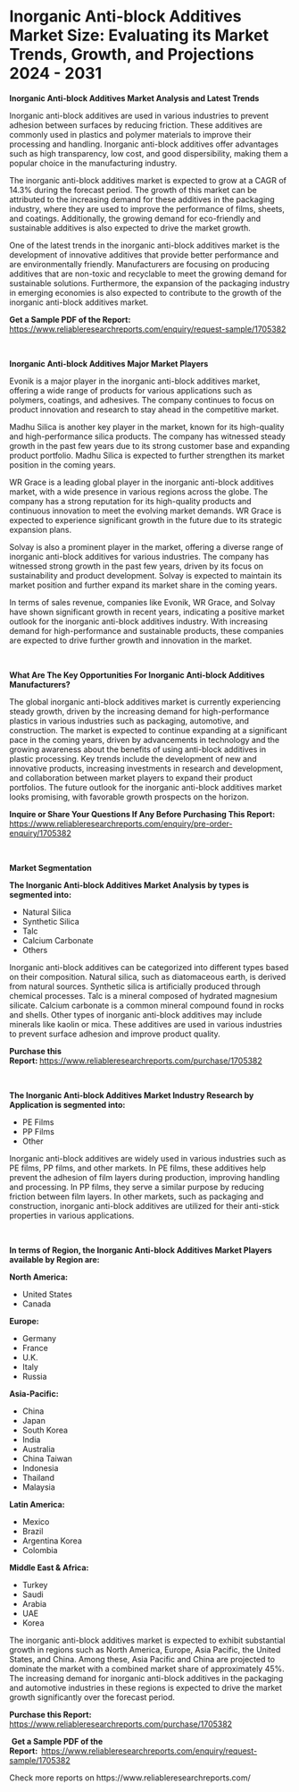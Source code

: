 <p><h1>Inorganic Anti-block Additives Market Size: Evaluating its Market Trends, Growth, and Projections 2024 - 2031</h1></p><p><strong>Inorganic Anti-block Additives Market Analysis and Latest Trends</strong></p>
<p><p>Inorganic anti-block additives are used in various industries to prevent adhesion between surfaces by reducing friction. These additives are commonly used in plastics and polymer materials to improve their processing and handling. Inorganic anti-block additives offer advantages such as high transparency, low cost, and good dispersibility, making them a popular choice in the manufacturing industry.</p><p>The inorganic anti-block additives market is expected to grow at a CAGR of 14.3% during the forecast period. The growth of this market can be attributed to the increasing demand for these additives in the packaging industry, where they are used to improve the performance of films, sheets, and coatings. Additionally, the growing demand for eco-friendly and sustainable additives is also expected to drive the market growth.</p><p>One of the latest trends in the inorganic anti-block additives market is the development of innovative additives that provide better performance and are environmentally friendly. Manufacturers are focusing on producing additives that are non-toxic and recyclable to meet the growing demand for sustainable solutions. Furthermore, the expansion of the packaging industry in emerging economies is also expected to contribute to the growth of the inorganic anti-block additives market.</p></p>
<p><strong>Get a Sample PDF of the Report:&nbsp;</strong> <a href="https://www.reliableresearchreports.com/enquiry/request-sample/1705382">https://www.reliableresearchreports.com/enquiry/request-sample/1705382</a></p>
<p>&nbsp;</p>
<p><strong>Inorganic Anti-block Additives Major Market Players</strong></p>
<p><p>Evonik is a major player in the inorganic anti-block additives market, offering a wide range of products for various applications such as polymers, coatings, and adhesives. The company continues to focus on product innovation and research to stay ahead in the competitive market.</p><p>Madhu Silica is another key player in the market, known for its high-quality and high-performance silica products. The company has witnessed steady growth in the past few years due to its strong customer base and expanding product portfolio. Madhu Silica is expected to further strengthen its market position in the coming years.</p><p>WR Grace is a leading global player in the inorganic anti-block additives market, with a wide presence in various regions across the globe. The company has a strong reputation for its high-quality products and continuous innovation to meet the evolving market demands. WR Grace is expected to experience significant growth in the future due to its strategic expansion plans.</p><p>Solvay is also a prominent player in the market, offering a diverse range of inorganic anti-block additives for various industries. The company has witnessed strong growth in the past few years, driven by its focus on sustainability and product development. Solvay is expected to maintain its market position and further expand its market share in the coming years.</p><p>In terms of sales revenue, companies like Evonik, WR Grace, and Solvay have shown significant growth in recent years, indicating a positive market outlook for the inorganic anti-block additives industry. With increasing demand for high-performance and sustainable products, these companies are expected to drive further growth and innovation in the market.</p></p>
<p>&nbsp;</p>
<p><strong>What Are The Key Opportunities For Inorganic Anti-block Additives Manufacturers?</strong></p>
<p><p>The global inorganic anti-block additives market is currently experiencing steady growth, driven by the increasing demand for high-performance plastics in various industries such as packaging, automotive, and construction. The market is expected to continue expanding at a significant pace in the coming years, driven by advancements in technology and the growing awareness about the benefits of using anti-block additives in plastic processing. Key trends include the development of new and innovative products, increasing investments in research and development, and collaboration between market players to expand their product portfolios. The future outlook for the inorganic anti-block additives market looks promising, with favorable growth prospects on the horizon.</p></p>
<p><strong>Inquire or Share Your Questions If Any Before Purchasing This Report:</strong> <a href="https://www.reliableresearchreports.com/enquiry/pre-order-enquiry/1705382">https://www.reliableresearchreports.com/enquiry/pre-order-enquiry/1705382</a></p>
<p>&nbsp;</p>
<p><strong>Market Segmentation</strong></p>
<p><strong>The Inorganic Anti-block Additives Market Analysis by types is segmented into:</strong></p>
<p><ul><li>Natural Silica</li><li>Synthetic Silica</li><li>Talc</li><li>Calcium Carbonate</li><li>Others</li></ul></p>
<p><p>Inorganic anti-block additives can be categorized into different types based on their composition. Natural silica, such as diatomaceous earth, is derived from natural sources. Synthetic silica is artificially produced through chemical processes. Talc is a mineral composed of hydrated magnesium silicate. Calcium carbonate is a common mineral compound found in rocks and shells. Other types of inorganic anti-block additives may include minerals like kaolin or mica. These additives are used in various industries to prevent surface adhesion and improve product quality.</p></p>
<p><strong>Purchase this Report:&nbsp;</strong><a href="https://www.reliableresearchreports.com/purchase/1705382">https://www.reliableresearchreports.com/purchase/1705382</a></p>
<p>&nbsp;</p>
<p><strong>The Inorganic Anti-block Additives Market Industry Research by Application is segmented into:</strong></p>
<p><ul><li>PE Films</li><li>PP Films</li><li>Other</li></ul></p>
<p><p>Inorganic anti-block additives are widely used in various industries such as PE films, PP films, and other markets. In PE films, these additives help prevent the adhesion of film layers during production, improving handling and processing. In PP films, they serve a similar purpose by reducing friction between film layers. In other markets, such as packaging and construction, inorganic anti-block additives are utilized for their anti-stick properties in various applications.</p></p>
<p>&nbsp;</p>
<p><strong>In terms of Region, the Inorganic Anti-block Additives Market Players available by Region are:</strong></p>
<p>
    <p> <strong> North America: </strong>
        <ul>
            <li>United States</li>
            <li>Canada</li>
        </ul>
        </p> 
    <p> <strong> Europe: </strong>
        <ul>
            <li>Germany</li>
            <li>France</li>
            <li>U.K.</li>
            <li>Italy</li>
            <li>Russia</li>
        </ul>
        </p> 
    <p> <strong> Asia-Pacific: </strong>
        <ul>
            <li>China</li>
            <li>Japan</li>
            <li>South Korea</li>
            <li>India</li>
            <li>Australia</li>
            <li>China Taiwan</li>
            <li>Indonesia</li>
            <li>Thailand</li>
            <li>Malaysia</li>
        </ul>
        </p> 
    <p> <strong> Latin America: </strong>
        <ul>
            <li>Mexico</li>
            <li>Brazil</li>
            <li>Argentina Korea</li>
            <li>Colombia</li>
        </ul>
        </p> 
    <p> <strong> Middle East & Africa: </strong>
        <ul>
            <li>Turkey</li>
            <li>Saudi</li>
            <li>Arabia</li>
            <li>UAE</li>
            <li>Korea</li>
        </ul>
    </p>
    </p>
<p><p>The inorganic anti-block additives market is expected to exhibit substantial growth in regions such as North America, Europe, Asia Pacific, the United States, and China. Among these, Asia Pacific and China are projected to dominate the market with a combined market share of approximately 45%. The increasing demand for inorganic anti-block additives in the packaging and automotive industries in these regions is expected to drive the market growth significantly over the forecast period.</p></p>
<p><strong>Purchase this Report: </strong><a href="https://www.reliableresearchreports.com/purchase/1705382">https://www.reliableresearchreports.com/purchase/1705382</a></p>
<p>&nbsp;<strong>Get a Sample PDF of the Report:&nbsp;&nbsp;</strong><a href="https://www.reliableresearchreports.com/enquiry/request-sample/1705382">https://www.reliableresearchreports.com/enquiry/request-sample/1705382</a></p>
<p><strong></strong></p>
<p>Check more reports on https://www.reliableresearchreports.com/</p>